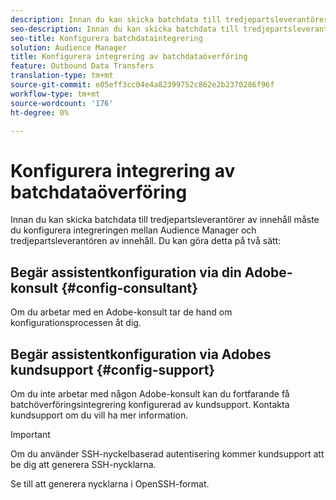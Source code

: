 ```yaml
---
description: Innan du kan skicka batchdata till tredjepartsleverantörer av innehåll måste du konfigurera integreringen mellan Audience Manager och tredjepartsleverantören av innehåll.
seo-description: Innan du kan skicka batchdata till tredjepartsleverantörer av innehåll måste du konfigurera integreringen mellan Audience Manager och tredjepartsleverantören av innehåll.
seo-title: Konfigurera batchdataintegrering
solution: Audience Manager
title: Konfigurera integrering av batchdataöverföring
feature: Outbound Data Transfers
translation-type: tm+mt
source-git-commit: e05eff3cc04e4a82399752c862e2b2370286f96f
workflow-type: tm+mt
source-wordcount: '176'
ht-degree: 0%

---
```



# Konfigurera integrering av batchdataöverföring

Innan du kan skicka batchdata till tredjepartsleverantörer av innehåll måste du konfigurera integreringen mellan Audience Manager och tredjepartsleverantören av innehåll. Du kan göra detta på två sätt:

## Begär assistentkonfiguration via din Adobe-konsult {#config-consultant}

Om du arbetar med en Adobe-konsult tar de hand om konfigurationsprocessen åt dig.

## Begär assistentkonfiguration via Adobes kundsupport {#config-support}

Om du inte arbetar med någon Adobe-konsult kan du fortfarande få batchöverföringsintegrering konfigurerad av kundsupport. Kontakta kundsupport om du vill ha mer information.

>[!IMPORTANT]
>
>Om du använder SSH-nyckelbaserad autentisering kommer kundsupport att be dig att generera SSH-nycklarna.
>
> Se till att generera nycklarna i OpenSSH-format.
